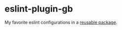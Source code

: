 # eslint-plugin-gb

My favorite eslint configurations in a [reusable package](/packages/eslint-plugin-md/README.md).


